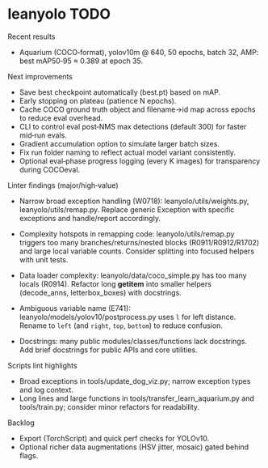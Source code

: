 # leanyolo TODO

Recent results
- Aquarium (COCO‑format), yolov10m @ 640, 50 epochs, batch 32, AMP: best mAP50‑95 ≈ 0.389 at epoch 35.

Next improvements
- Save best checkpoint automatically (best.pt) based on mAP.
- Early stopping on plateau (patience N epochs).
- Cache COCO ground truth object and filename→id map across epochs to reduce eval overhead.
- CLI to control eval post‑NMS max detections (default 300) for faster mid‑run evals.
- Gradient accumulation option to simulate larger batch sizes.
- Fix run folder naming to reflect actual model variant consistently.
- Optional eval‑phase progress logging (every K images) for transparency during COCOeval.

Linter findings (major/high‑value)
- Narrow broad exception handling (W0718): leanyolo/utils/weights.py, leanyolo/utils/remap.py. Replace generic Exception with specific exceptions and handle/report accordingly.
- Complexity hotspots in remapping code: leanyolo/utils/remap.py triggers too many branches/returns/nested blocks (R0911/R0912/R1702) and large local variable counts. Consider splitting into focused helpers with unit tests.
- Data loader complexity: leanyolo/data/coco_simple.py has too many locals (R0914). Refactor long __getitem__ into smaller helpers (decode_anns, letterbox_boxes) with docstrings.
- Ambiguous variable name (E741): leanyolo/models/yolov10/postprocess.py uses `l` for left distance. Rename to `left` (and `right`, `top`, `bottom`) to reduce confusion.
 
- Docstrings: many public modules/classes/functions lack docstrings. Add brief docstrings for public APIs and core utilities.

Scripts lint highlights
 
- Broad exceptions in tools/update_dog_viz.py; narrow exception types and log context.
- Long lines and large functions in tools/transfer_learn_aquarium.py and tools/train.py; consider minor refactors for readability.

Backlog
- Export (TorchScript) and quick perf checks for YOLOv10.
- Optional richer data augmentations (HSV jitter, mosaic) gated behind flags.
